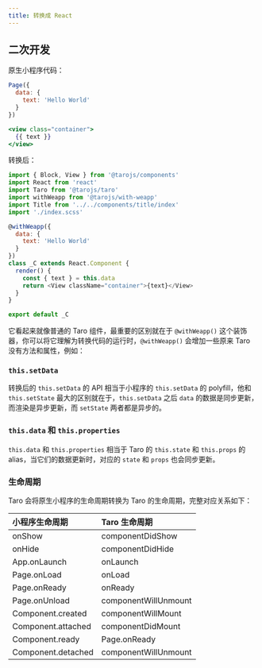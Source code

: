 ```yaml
---
title: 转换成 React
---
```


## 二次开发

原生小程序代码：

```jsx
Page({
  data: {
    text: 'Hello World'
  }
})

<view class="container">
  {{ text }}
</view>
```

转换后：

```javascript
import { Block, View } from '@tarojs/components'
import React from 'react'
import Taro from '@tarojs/taro'
import withWeapp from '@tarojs/with-weapp'
import Title from '../../components/title/index'
import './index.scss'

@withWeapp({
  data: {
    text: 'Hello World'
  }
})
class _C extends React.Component {
  render() {
    const { text } = this.data
    return <View className="container">{text}</View>
  }
}

export default _C
```

它看起来就像普通的 Taro 组件，最重要的区别就在于 `@withWeapp()` 这个装饰器，你可以将它理解为转换代码的运行时，`@withWeapp()` 会增加一些原来 Taro 没有方法和属性，例如：

### `this.setData`

转换后的 `this.setData` 的 API 相当于小程序的 `this.setData` 的 polyfill，他和 `this.setState` 最大的区别就在于，`this.setData` 之后 `data` 的数据是同步更新，而渲染是异步更新，而 `setState` 两者都是异步的。

### `this.data` 和 `this.properties`

`this.data` 和 `this.properties` 相当于 Taro 的 `this.state` 和 `this.props` 的 alias，当它们的数据更新时，对应的 `state` 和 `props` 也会同步更新。

### 生命周期

Taro 会将原生小程序的生命周期转换为 Taro 的生命周期，完整对应关系如下：

| 小程序生命周期            | Taro 生命周期            |
|:------------------ |:-------------------- |
| onShow             | componentDidShow     |
| onHide             | componentDidHide     |
| App.onLaunch       | onLaunch             |
| Page.onLoad        | onLoad               |
| Page.onReady       | onReady              |
| Page.onUnload      | componentWillUnmount |
| Component.created  | componentWillMount   |
| Component.attached | componentDidMount    |
| Component.ready    | Page.onReady         |
| Component.detached | componentWillUnmount |

